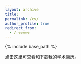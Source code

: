 ```yaml
---
layout: archive
title: 
permalink: /cv/
author_profile: true
redirect_from:
  - /resume
---
```


{% include base_path %}

点击[这里](http://academicpages.github.io/files/symCV2022.5.21.pdf)可查看和下载我的学术简历。
